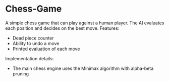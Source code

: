 # Chess-Game

A simple chess game that can play against a human player. 
The AI evaluates each position and decides on the best move.
Features:
  - Dead piece counter
  - Ability to undo a move
  - Printed evaluation of each move
  
Implementation details:
  - The main chess engine uses the Minimax algorithm with alpha-beta pruning
